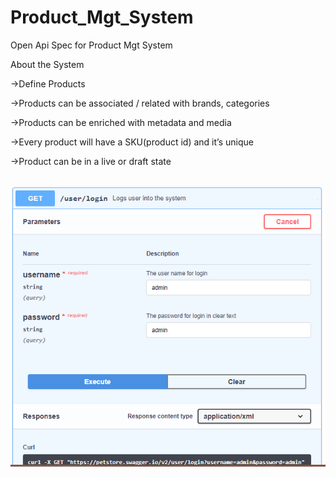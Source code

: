 # Product_Mgt_System
Open Api Spec for Product Mgt System

About the System

->Define Products

->Products can be associated / related with brands, categories

->Products can be enriched with metadata and media

->Every product will have a SKU(product id) and it’s unique

->Product can be in a live or draft state



<br>
<img src="https://github.com/SandeepKiran0022/Product_Mgt_System/blob/master/screenshot/2.PNG">
</br>
